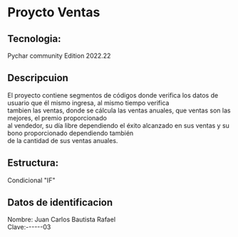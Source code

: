 # Proycto Ventas<br>
## Tecnologia:<br>
Pychar community Edition 2022.22<br>

## Descripcuion
El proyecto contiene segmentos de códigos donde verifica los datos de usuario que él mismo ingresa, al mismo tiempo verifica<br>
tambien las ventas, donde se cálcula las ventas anuales, que ventas son las mejores, el premio proporcionado<br>
al vendedor, su día libre dependiendo el éxito alcanzado en sus ventas y su bono proporcionado dependiendo también<br>
de la cantidad de sus ventas anuales.

## Estructura:<br>
Condicional "IF"<br>
## Datos de identificacion<br>
Nombre: Juan Carlos Bautista Rafael<br>
Clave:------03<br>
